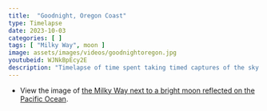 ```yaml
---
title:  "Goodnight, Oregon Coast"
type: Timelapse
date: 2023-10-03
categories: [ ]
tags: [ "Milky Way", moon ]
image: assets/images/videos/goodnightoregon.jpg
youtubeid: WJNkBpEcy2E
description: "Timelapse of time spent taking timed captures of the sky looking south from Cape Foulweather. To the left is the Inn at Otter Crest, further down is the Yaquina Head lighthouse, and the glow in the distance is my new hometown, Newport."
---
```


- View the image of <a href="https://deepskyworkflows.shootproof.com/gallery/22995116/photo/3129299874">the Milky Way next to a bright moon reflected on the Pacific Ocean</a>.